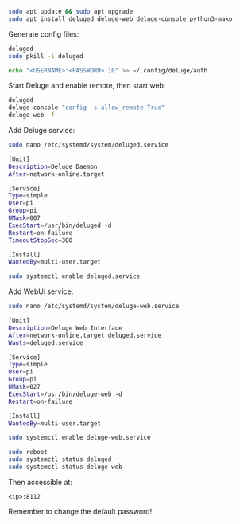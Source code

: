 <!-- https://pimylifeup.com/raspberry-pi-deluge/ -->

```sh
sudo apt update && sudo apt upgrade
sudo apt install deluged deluge-web deluge-console python3-mako
```

Generate config files:
```sh
deluged
sudo pkill -i deluged
```
```sh
echo "<USERNAME>:<PASSWORD>:10" >> ~/.config/deluge/auth
```

Start Deluge and enable remote, then start web:
```sh
deluged
deluge-console "config -s allow_remote True"
deluge-web -f
```

Add Deluge service:
```sh
sudo nano /etc/systemd/system/deluged.service
```
```sh
[Unit]
Description=Deluge Daemon
After=network-online.target

[Service]
Type=simple
User=pi
Group=pi
UMask=007
ExecStart=/usr/bin/deluged -d
Restart=on-failure
TimeoutStopSec=300

[Install]
WantedBy=multi-user.target
```
```sh
sudo systemctl enable deluged.service
```

Add WebUi service:
```sh
sudo nano /etc/systemd/system/deluge-web.service
```
```sh
[Unit]
Description=Deluge Web Interface
After=network-online.target deluged.service
Wants=deluged.service

[Service]
Type=simple
User=pi
Group=pi
UMask=027
ExecStart=/usr/bin/deluge-web -d
Restart=on-failure

[Install]
WantedBy=multi-user.target
```
```sh
sudo systemctl enable deluge-web.service
```

```sh
sudo reboot
sudo systemctl status deluged
sudo systemctl status deluge-web
```

Then accessible at:
```none
<ip>:8112
```

Remember to change the default password!
